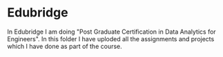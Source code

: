 # Edubridge
In Edubridge I am doing "Post Graduate Certification in Data Analytics for Engineers".
In this folder I have uploded all the assignments and projects which I have done as part of the course.
